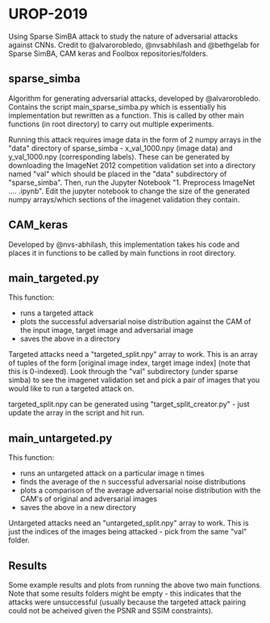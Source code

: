 # UROP-2019
Using Sparse SimBA attack to study the nature of adversarial attacks against CNNs. Credit to @alvarorobledo, @nvsabhilash and  @bethgelab for Sparse SimBA, CAM keras and Foolbox repositories/folders.

## sparse_simba

Algorithm for generating adversarial attacks, developed by @alvarorobledo. Contains the script main_sparse_simba.py which is essentially his implementation but rewritten as a function. This is called by other main functions (in root directory) to carry out multiple experiments. 

Running this attack requires image data in the form of 2 numpy arrays in the "data" directory of sparse_simba - x_val_1000.npy (image data) and y_val_1000.npy (corresponding labels). These can be generated by downloading the ImageNet 2012 competition validation set into a directory named "val" which should be placed in the "data" subdirectory of "sparse_simba". Then, run the Jupyter Notebook "1. Preprocess ImageNet .... .ipynb". Edit the jupyter notebook to change the size of the generated numpy arrays/which sections of the imagenet validation they contain.

## CAM_keras

Developed by @nvs-abhilash, this implementation takes his code and places it in functions to be called by main functions in root directory.

## main_targeted.py

This function:
- runs a targeted attack
- plots the successful adversarial noise distribution against the CAM of the input image, target image and adversarial image
- saves the above in a directory

Targeted attacks need a "targeted_split.npy" array to work. This is an array of tuples of the form [original image index, target image index] (note that this is 0-indexed). Look through the "val" subdirectory (under sparse simba) to see the imagenet validation set and pick a pair of images that you would like to run a targeted attack on.

targeted_split.npy can be generated using "target_split_creator.py" - just update the array in the script and hit run.


## main_untargeted.py

This function:
- runs an untargeted attack on a particular image n times
- finds the average of the n successful adversarial noise distributions
- plots a comparison of the average adversarial noise distribution with the CAM's of original and adversarial images
- saves the above in a new directory

Untargeted attacks need an "untargeted_split.npy" array to work. This is just the indices of the images being attacked - pick from the same "val" folder.

## Results

Some example results and plots from running the above two main functions. Note that some results folders might be empty - this indicates that the attacks were unsuccessful (usually because the targeted attack pairing could not be acheived given the PSNR and SSIM constraints).
